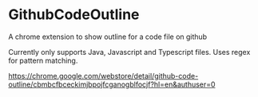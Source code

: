 # GithubCodeOutline
A chrome extension to show outline for a code file on github

Currently only supports Java, Javascript and Typescript files.
Uses regex for pattern matching.

https://chrome.google.com/webstore/detail/github-code-outline/cbmbcfbceckimjbpojfcganogblfocjf?hl=en&authuser=0
